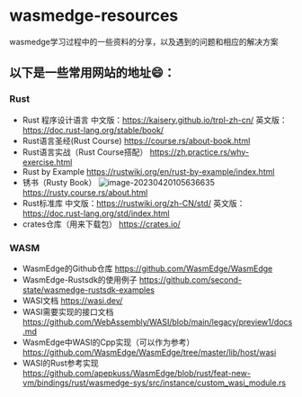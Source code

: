 # wasmedge-resources

wasmedge学习过程中的一些资料的分享，以及遇到的问题和相应的解决方案



## 以下是一些常用网站的地址😄：

### Rust
- Rust 程序设计语言
  中文版：https://kaisery.github.io/trpl-zh-cn/
  英文版：https://doc.rust-lang.org/stable/book/
- Rust语言圣经(Rust Course)
  https://course.rs/about-book.html
- Rust语言实战（Rust Course搭配）
  https://zh.practice.rs/why-exercise.html
- Rust by Example
  https://rustwiki.org/en/rust-by-example/index.html
- 锈书（Rusty Book）
  ![image-20230420105636635](/Users/kikoshi/Study-Workspace/wasmedge-resources/README.assets/image-20230420105636635.png)
  https://rusty.course.rs/about.html
- Rust标准库
  中文版：https://rustwiki.org/zh-CN/std/
  英文版：https://doc.rust-lang.org/std/index.html
- crates仓库（用来下载包）
  https://crates.io/

### WASM

- WasmEdge的Github仓库
  https://github.com/WasmEdge/WasmEdge
- WasmEdge-Rustsdk的使用例子
  https://github.com/second-state/wasmedge-rustsdk-examples
- WASI文档
  https://wasi.dev/
- WASI需要实现的接口文档
  https://github.com/WebAssembly/WASI/blob/main/legacy/preview1/docs.md
- WasmEdge中WASI的Cpp实现（可以作为参考）
  https://github.com/WasmEdge/WasmEdge/tree/master/lib/host/wasi
- WASI的Rust参考实现
  https://github.com/apepkuss/WasmEdge/blob/rust/feat-new-vm/bindings/rust/wasmedge-sys/src/instance/custom_wasi_module.rs